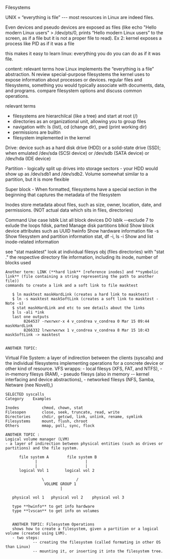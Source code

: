 Filesystems

UNIX =  “everything is file” --- most resources in Linux are indeed files.

Even devices and pseudo devices are exposed as files (like echo "Hello modern Linux users" > /dev/pts/0, prints “Hello modern Linux users” to the screen, as if a file but it is not a proper file to read). Ex 2: kernel exposes a process like PID as if it was a file

this makes it easy to learn linux: everything you do you can do as if it was file. 

content: 
relevant terms
how Linux implements the “everything is a file” abstraction. N
review special-purpose filesystems the kernel uses to expose information about processes or devices. 
regular files and filesystems, something you would typically associate with documents, data, and programs. 
compare filesystem options and discuss common operations.

relevant terms
- filesystems are hierarchilcal (like a tree) and start at root (/)
- directories as an organizational unit, allowing you to group files
- navigation with: ls (list), cd (change dir), pwd (print working dir)
- permissions are builtin
- filesystem implemented in the kernel

Drive: device such as a hard disk drive (HDD) or a solid-state drive (SSD); when emulated /dev/sda (SCSI device) or /dev/sdb (SATA device) or /dev/hda (IDE device)

Partition - logically split up drives into storage sectors - your HDD  would show up as /dev/sdb1 and /dev/sdb2.
Volume somewhat similar to a partition, but it is more flexible

Super block - When formatted, filesystems have a special section in the beginning that captures the metadata of the filesystem

Inodes store metadata about files, such as size, owner, location, date, and permissions. (NOT actual data which sits in files, directories)


Command             Use case
lsblk               List all block devices    DO lsblk --exclude 7 to exlude the loops
fdisk, parted       Manage disk partitions
blkid               Show block device attributes such as UUID
hwinfo              Show hardware information
file -s             Show filesystem and partition information
stat, df -i, ls -i  Show and list inode-related information 

see "stat masktest"  look at individual filesys obj (files directories)
with "stat ."        the respective directory file information, including its inode, number of blocks used

    Another term: LINK (**hard link** [reference inodes] and **symbolic link** (file containing a string representing the path to another file))
    commands to create a link and a soft link to file masktest

       $ ln masktest maskHardLink (creates a hard link to masktest)
       $ ln -s masktest maskSoftLink (creates a soft link to masktest - Note -s)
       $ stat maskHardLink and etc to see details about the links
       $ ls -ali *ink 
       last one outputs
            8264537 -rwxrwxr-x 4 v_condrea v_condrea 0 Mar 15 09:44 maskHardLink
            8266332 lrwxrwxrwx 1 v_condrea v_condrea 8 Mar 15 10:43 maskSoftLink -> masktest 


    ANOTHER TOPIC: 
Virtual File System: a layer of indirection between the clients (syscalls) and the individual filesystems implementing operations for a concrete device or other kind of resource.
VFS wrapps: 
    - local filesys (XFS, FAT, and NTFS), 
    - in-memory filesys (RAM), 
    - pseudo filesys (also in memory -- kernel interfacing and device abstractions), 
    - networked filesys (NFS, Samba, Netware (nee Novell),)

    SELECTED syscalls 
    Category    Examples 

    Inodes          chmod, chown, stat
    Filesopen       close, seek, truncate, read, write
    Directories     chdir, getcwd, link, unlink, rename, symlink
    Filesystems     mount, flush, chroot
    Others          mmap, poll, sync, flock

    ANOTHER TOPIC : 
    Logical volume manager (LVM) 
    - a layer of indirection between physical entities (such as drives or partitions) and the file system.

          file system A        file system B
                 |                     |
                 |                     |
          logical Vol 1       logical vol 2

                    \              /
                     VOLUME GROUP 1
                            |

       physical vol 1   physical vol 2    physical vol 3

       type **hwinfo** to get info hardware
       type **lvscan** to get info on volumes 


       ANOTHER TOPIC: Filesystem Operations
       shows how to create a filesystem, given a partition or a logical volume (created using LVM).
       - two steps: 
                -- creating the filesystem (called formating in other OS than Linux)
                -- mounting it, or inserting it into the filesystem tree.
